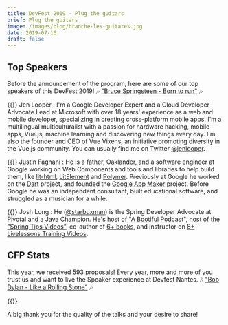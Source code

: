 ```yaml
---
title: DevFest 2019 - Plug the guitars
brief: Plug the guitars
image: /images/blog/branche-les-guitares.jpg
date: 2019-07-16
draft: false
---
```


## Top Speakers
Before the announcement of the program, here are some of our top speakers of this DevFest 2019! 🎶 ["Bruce Springsteen - Born to run"](https://www.youtube.com/watch?v=IxuThNgl3YA) 🎶

{{<centered-img src="/images/speakers/jen_looper.jpg" alt="Jen Looper" width="150">}} 
Jen Looper : I'm a Google Developer Expert and a Cloud Developer Advocate Lead at Microsoft with over 18 years' experience as a web and mobile developer, specializing in creating cross-platform mobile apps. I'm a multilingual multiculturalist with a passion for hardware hacking, mobile apps, Vue.js, machine learning and discovering new things every day. I'm also the founder and CEO of Vue Vixens, an initiative promoting diversity in the Vue.js community. You can usually find me on Twitter [@jenlooper](http://twitter.com/jenlooper).

{{<centered-img src="/images/speakers/justin_fagnani.jpg" alt="Justin Fagnani" width="150">}} 
Justin Fagnani : He is a father, Oaklander, and a software engineer at Google working on Web Components and tools and libraries to help build them, like [lit-html](https://lit-html.polymer-project.org/), [LitElement](https://lit-element.polymer-project.org/) and [Polymer](https://www.polymer-project.org/). Previously at Google he worked on the [Dart](https://www.dartlang.org/) project, and founded the [Google App Maker](https://gsuite.google.com/products/app-maker/) project. Before Google he was an independent consultant, built educational software, and struggled as a musician for a while.

{{<centered-img src="/images/speakers/josh_long.jpg" alt="Josh Long" width="150">}} 
Josh Long : He ([@starbuxman](https://twitter.com/starbuxman)) is the Spring Developer Advocate at Pivotal and a Java Champion. He's host of ["A Bootiful Podcast"](https://soundcloud.com/a-bootiful-podcast), host of the ["Spring Tips Videos"](http://bit.ly/spring-tips-playlist), co-author of [6+ books](http://joshlong.com/books.html), and instructor on [8+ Livelessons Training Videos](http://joshlong.com/livelessons.html).

## CFP Stats
This year, we received 593 proposals! Every year, more and more of you trust us and want to live the Speaker experience at Devfest Nantes. 🎶 ["Bob Dylan - Like a Rolling Stone"](https://www.youtube.com/watch?v=IwOfCgkyEj0) 🎶

<a href="https://devfest-cfp-stats.netlify.com/" target="_blank">{{<centered-img src="/images/blog/stats_cfp.png" alt="Stats CFP" width="800">}}</a>

A big thank you for the quality of the talks and your desire to share!
